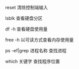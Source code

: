 reset                     清除控制端输入

lsblk                     查看硬盘分区

df -h                    查看硬盘使用量

free -h                   以可读方式查看内存使用量

ps -ef|grep 进程名称       查找进程          

which 关键字              查找程序位置
